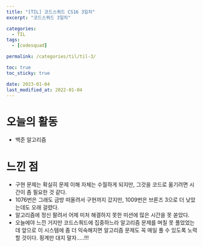 ```yaml
---
title: "[TIL] 코드스쿼드 CS16 3일차"
excerpt: "코드스쿼드 3일차"

categories:
  - TIL
tags:
  - [codesquad]

permalink: /categories/til/til-3/

toc: true
toc_sticky: true

date: 2023-01-04
last_modified_at: 2022-01-04
---
```


# 오늘의 활동
- 백준 알고리즘

# 느낀 점

- 구현 문제는 확실히 문제 이해 자체는 수월하게 되지만, 그것을 코드로 옮기려면 시간이 좀 필요한 것 같다.
- 1076번은 그래도 금방 떠올려서 구현까지 갔지만, 1009번은 브론즈 3으로 더 낮았는데도 오래 걸렸다.
- 알고리즘에 정신 팔려서 어제 미처 해결하지 못한 미션에 많은 시간을 못 쏟았다.
- 오늘에야 느낀 거지만 코드스쿼드에 집중하느라 알고리즘 문제를 며칠 못 풀었었는데 앞으로 이 시스템에 좀 더 익숙해지면 알고리즘 문제도 꼭 매일 풀 수 있도록 노력할 것이다. 핑계만 대지 말자.....!!!

